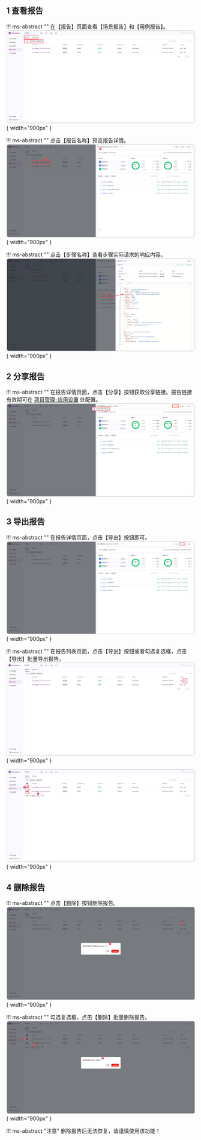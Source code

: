 

## 1 查看报告
!!! ms-abstract "" 
    在【报告】页面查看【场景报告】和【用例报告】。
![!查看测试报告](../../img/api_test/report/查看报告1.png){ width="900px" }

!!! ms-abstract "" 
    点击【报告名称】预览报告详情。
![!查看测试报告](../../img/api_test/report/查看报告2.png){ width="900px" }

!!! ms-abstract "" 
    点击【步骤名称】查看步骤实际请求的响应内容。
![!查看测试报告](../../img/api_test/report/查看报告3.png){ width="900px" }

## 2 分享报告
!!! ms-abstract ""
    在报告详情页面，点击【分享】按钮获取分享链接。报告链接有效期可在 [项目管理-应用设置](../project_management/project_permissions.md#23-接口测试) 处配置。
![!分享报告](../../img/api_test/report/分享报告.png){ width="900px" }

## 3 导出报告
!!! ms-abstract ""
    在报告详情页面，点击【导出】按钮即可。
![!分享报告](../../img/api_test/report/导出报告.png){ width="900px" }

!!! ms-abstract ""
    在报告列表页面，点击【导出】按钮或者勾选复选框，点击【导出】批量导出报告。
![!分享报告](../../img/api_test/report/导出报告1.png){ width="900px" }
    
![!删除测试报告](../../img/api_test/report/导出报告2.png){ width="900px" }

## 4 删除报告
!!! ms-abstract "" 
    点击【删除】按钮删除报告。
![!删除测试报告](../../img/api_test/report/删除报告1.png){ width="900px" }

!!! ms-abstract "" 
    勾选复选框，点击【删除】批量删除报告。
![!删除测试报告](../../img/api_test/report/删除报告2.png){ width="900px" }

!!! ms-abstract "注意" 
    删除报告后无法恢复，请谨慎使用该功能！